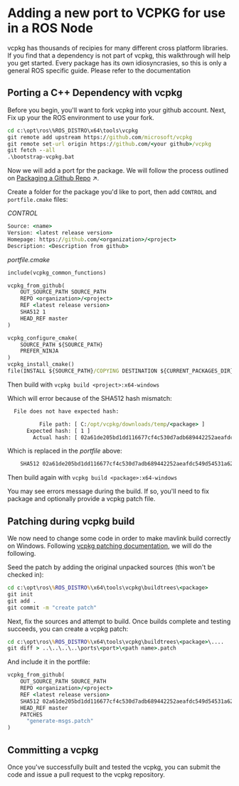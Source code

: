 # Adding a new port to VCPKG for use in a ROS Node
vcpkg has thousands of recipies for many different cross platform libraries. If you find that a dependency is not part of vcpkg, this walkthrough will help you get started. Every package has its own idiosyncrasies, so this is only a general ROS specific guide. Please refer to the documentation 


## Porting a C++ Dependency with vcpkg
Before you begin, you'll want to fork vcpkg into your github account. Next, Fix up your the ROS environment to use your fork.

```bat
cd c:\opt\ros\%ROS_DISTRO\x64\tools\vcpkg
git remote add upstream https://github.com/microsoft/vcpkg
git remote set-url origin https://github.com/<your github>/vcpkg
git fetch --all
.\bootstrap-vcpkg.bat
```

Now we will add a port fpr the package. We will follow the process outlined on [Packaging a Github Repo](https://github.com/microsoft/vcpkg/blob/master/docs/examples/packaging-github-repos.md) &nearr;. 

Create a folder for the package you'd like to port, then add `CONTROL` and `portfile.cmake` files:

*CONTROL*

```bat
Source: <name>
Version: <latest release version>
Homepage: https://github.com/<organization>/<project>
Description: <Description from github>
```

*portfile.cmake*

```bat
include(vcpkg_common_functions)

vcpkg_from_github(
    OUT_SOURCE_PATH SOURCE_PATH
    REPO <organization>/<project>
    REF <latest release version>
    SHA512 1
    HEAD_REF master
)

vcpkg_configure_cmake(
    SOURCE_PATH ${SOURCE_PATH}
    PREFER_NINJA
)
vcpkg_install_cmake()
file(INSTALL ${SOURCE_PATH}/COPYING DESTINATION ${CURRENT_PACKAGES_DIR}/share/<project> RENAME copyright)
```

Then build with `vcpkg build <project>:x64-windows`

Which will error because of the SHA512 hash mismatch:

```bat
  File does not have expected hash:

          File path: [ C:/opt/vcpkg/downloads/temp/<package> ]
      Expected hash: [ 1 ]
        Actual hash: [ 02a61de205bd1dd116677cf4c530d7adb689442252aeafdc549d54531a62ab10e999062403ddb8aed3d89e4f248ad10c0998739b33004ec02e9914150854d47c ]
```

Which is replaced in the *portfile* above:

```bat
    SHA512 02a61de205bd1dd116677cf4c530d7adb689442252aeafdc549d54531a62ab10e999062403ddb8aed3d89e4f248ad10c0998739b33004ec02e9914150854d47c
```
Then build again with `vcpkg build <package>:x64-windows`

You may see errors message during the build. If so, you'll need to fix package and optionally provide a vcpkg patch file.

## Patching during vcpkg build

We now need to change some code in order to make mavlink build correctly on Windows. Following [vcpkg patching documentation](https://vcpkg.readthedocs.io/en/latest/examples/patching/), we will do the following.

Seed the patch by adding the original unpacked sources (this won't be checked in):

```bat
cd c:\opt\ros\%ROS_DISTRO%\x64\tools\vcpkg\buildtrees\<package>
git init
git add .
git commit -m "create patch"
```

Next, fix the sources and attempt to build. Once builds complete and testing succeeds, you can create a vcpkg patch:


```bat
cd c:\opt\ros\%ROS_DISTRO%\x64\tools\vcpkg\buildtrees\<package>\....
git diff > ..\..\..\..\ports\<port>\<path name>.patch
```

And include it in the portfile:

```bat
vcpkg_from_github(
    OUT_SOURCE_PATH SOURCE_PATH
    REPO <organization>/<project>
    REF <latest release version>
    SHA512 02a61de205bd1dd116677cf4c530d7adb689442252aeafdc549d54531a62ab10e999062403ddb8aed3d89e4f248ad10c0998739b33004ec02e9914150854d47c
    HEAD_REF master
    PATCHES
      "generate-msgs.patch"
)
```

## Committing a vcpkg
Once you've successfully built and tested the vcpkg, you can submit the code and issue a pull request to the vcpkg repository.

